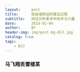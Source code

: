 ```yaml
---
layout:     post
title:      班级墙网站的建设过程
subtitle:   辩证分析柔术中技术与力量
date:       2018-01-04
author:     BY
header-img: img/post-bg-BJJ.jpg
catalog: true
tags:
    - BJJ
---
```

### 马飞翔丢雷楼某


